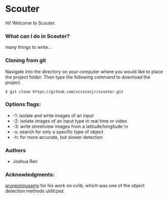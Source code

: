 # Scouter
Hi! Welcome to Scouter.

### What can I do in Scouter?
many things to write...

### Cloning from git
Navigate into the directory on your computer where you would like to place the project folder. Then type the following command to download the project.

```
$ git clone https://github.com/visininjr/scouter.git
```

### Options flags:
  * -1: isolate and write images of an input
  * -2: isolate images of an input type in real time or video
  * -3: write streetview images from a latitude/longitude
  \n
  * -s: search for only a specific type of object
  * -h: for more accurate, but slower detection

### Authors
* Joshua Ren

### Acknowledgments:
[arunponnusamy](https://github.com/arunponnusamy/cvlib) for his work on cvlib, which was one of the object detection methods utilitized.
